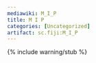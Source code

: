 ```yaml
---
mediawiki: M_I_P
title: M I P
categories: [Uncategorized]
artifact: sc.fiji:M_I_P
---
```


{% include warning/stub %}



